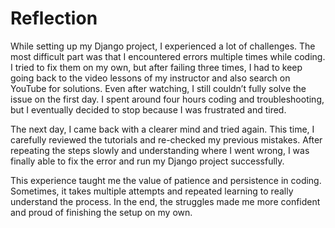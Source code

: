 # Reflection

While setting up my Django project, I experienced a lot of challenges. The most difficult part was that I encountered errors multiple times while coding. I tried to fix them on my own, but after failing three times, I had to keep going back to the video lessons of my instructor and also search on YouTube for solutions. Even after watching, I still couldn’t fully solve the issue on the first day. I spent around four hours coding and troubleshooting, but I eventually decided to stop because I was frustrated and tired.

The next day, I came back with a clearer mind and tried again. This time, I carefully reviewed the tutorials and re-checked my previous mistakes. After repeating the steps slowly and understanding where I went wrong, I was finally able to fix the error and run my Django project successfully.

This experience taught me the value of patience and persistence in coding. Sometimes, it takes multiple attempts and repeated learning to really understand the process. In the end, the struggles made me more confident and proud of finishing the setup on my own.
